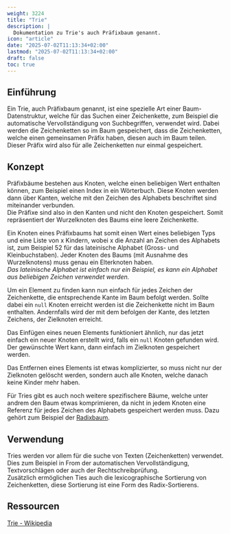```yaml
---
weight: 3224
title: "Trie"
description: |
  Dokumentation zu Trie's auch Präfixbaum genannt.
icon: "article"
date: "2025-07-02T11:13:34+02:00"
lastmod: "2025-07-02T11:13:34+02:00"
draft: false
toc: true
---
```


## Einführung

Ein Trie, auch Präfixbaum genannt, ist eine spezielle Art einer Baum-Datenstruktur,
welche für das Suchen einer Zeichenkette, zum Beispiel die automatische Vervollständigung
von Suchbegriffen, verwendet wird. Dabei werden die Zeichenketten so im Baum gespeichert,
dass die Zeichenketten, welche einen gemeinsamen Präfix haben, diesen auch im Baum
teilen. Dieser Präfix wird also für alle Zeichenketten nur einmal gespeichert.

## Konzept

Präfixbäume bestehen aus Knoten, welche einen beliebigen Wert enthalten können,
zum Beispiel einen Index in ein Wörterbuch. Diese Knoten werden dann über Kanten,
welche mit den Zeichen des Alphabets beschriftet sind miteinander verbunden.  
Die Präfixe sind also in den Kanten und nicht den Knoten gespeichert. Somit repräsentiert
der Wurzelknoten des Baums eine leere Zeichenkette.

Ein Knoten eines Präfixbaums hat somit einen Wert eines beliebigen Typs und eine
Liste von x Kindern, wobei x die Anzahl an Zeichen des Alphabets ist, zum Beispiel
52 für das lateinische Alphabet (Gross- und Kleinbuchstaben). Jeder Knoten des
Baums (mit Ausnahme des Wurzelknotens) muss genau ein Elterknoten haben.  
*Das lateinische Alphabet ist einfach nur ein Beispiel, es kann ein Alphabet aus
beliebigen Zeichen verwendet werden.*

Um ein Element zu finden kann nun einfach für jedes Zeichen der Zeichenkette, die
entsprechende Kante im Baum befolgt werden. Sollte dabei ein `null` Knoten erreicht
werden ist die Zeichenkette nicht im Baum enthalten. Andernfalls wird der mit dem
befolgen der Kante, des letzten Zeichens, der Zielknoten erreicht.

Das Einfügen eines neuen Elements funktioniert ähnlich, nur das jetzt einfach ein
neuer Knoten erstellt wird, falls ein `null` Knoten gefunden wird. Der gewünschte
Wert kann, dann einfach im Zielknoten gespeichert werden.

Das Entfernen eines Elements ist etwas komplizierter, so muss nicht nur der Zielknoten
gelöscht werden, sondern auch alle Knoten, welche danach keine Kinder mehr haben.

Für Tries gibt es auch noch weitere spezifischere Bäume, welche unter andrem den
Baum etwas komprimieren, da nicht in jedem Knoten eine Referenz für jedes Zeichen
des Alphabets gespeichert werden muss. Dazu gehört zum Beispiel der [Radixbaum][radix-tree-wiki].

## Verwendung

Tries werden vor allem für die suche von Texten (Zeichenketten) verwendet. Dies
zum Beispiel in From der automatischen Vervollständigung, Textvorschlägen oder
auch der Rechtschreibprüfung.  
Zusätzlich ermöglichen Ties auch die lexicographische Sortierung von Zeichenketten,
diese Sortierung ist eine Form des Radix-Sortierens.

## Ressourcen

[Trie - Wikipedia][trie-wiki]  

[trie-wiki]: https://de.wikipedia.org/wiki/Trie
[radix-tree-wiki]: https://en.wikipedia.org/wiki/Radix_tree
